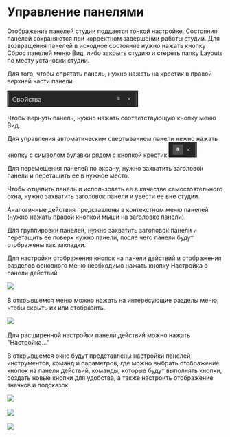 # Управление панелями

Отображение панелей студии поддается тонкой настройке. Состояния панелей сохраняются при корректном завершении работы студии. Для возвращения панелей в исходное состояние нужно нажать кнопку Сброс панелей меню Вид, либо закрыть студию и стереть папку Layouts по месту установки студии.

Для того, чтобы спрятать панель, нужно нажать на крестик в правой верхней части панели

![](<../../.gitbook/assets/0 (151).png>)

Чтобы вернуть панель, нужно нажать соответствующую кнопку меню Вид.

Для управления автоматическим свертыванием панели нежно нажать кнопку с символом булавки рядом с кнопкой крестик ![](<../../.gitbook/assets/1 (143).png>)

Для перемещения панелей по экрану, нужно захватить заголовок панели и перетащить ее в нужное место.

Чтобы отцепить панель и использовать ее в качестве самостоятельного окна, нужно захватить заголовок панели и увести ее вне студии.

Аналогичные действия представлены в контекстном меню панелей (нужно нажать правой кнопкой мыши на заголовке панели).

Для группировки панелей, нужно захватить заголовок панели и перетащить ее поверх нужно панели, после чего панели будут отображены как закладки.

Для настройки отображения кнопок на панели действий и отображения разделов основного меню необходимо нажать кнопку Настройка в панели действий

![](../../.gitbook/assets/настройка\_основной\_панели.png)

В открывшемся меню можно нажать на интересующие разделы меню, чтобы скрыть их или отобразить.

![](../../.gitbook/assets/настройка\_основной\_панели1.png)

Для расширенной настройки панели действий можно нажать "Настройка..."&#x20;

В открывшемся окне будут представлены настройки панелей инструментов, команд и параметров, где можно выбрать отображение кнопок на панели действий, команды, которые будут выполнять кнопки, создать новые кнопки для удобства, а также настроить отображение значков и подсказок.

![](../../.gitbook/assets/настройка\_кнопок1.png)

![](../../.gitbook/assets/настройка\_кнопок2.png)

![](../../.gitbook/assets/настройка\_кнопок3.png)

